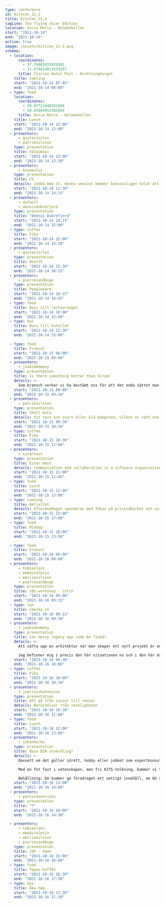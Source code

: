 ```yaml
---
type: conference
id: kitscon_21_2
title: KitsCon 21.2
tagLine: The flying skier Edition
location: Soria Moria - Holmenkollen
start: "2021-10-14"
end: "2021-10-16"
active: true
image: /assets/kitscon_21-2.png
schema:
  - location:
      coordinates:
        - 57.70801035859361
        - 11.974014811674357
      title: Clarion Hotel Post - Drottningtorget
    title: Samling
    start: "2021-10-14 07:45"
    end: "2021-10-14 08:00"
  - type: food
    location:
      coordinates:
        - 59.97721940761686
        - 10.65604651301864
      title: Soria Moria - Holmenkollen
    title: Lunch
    start: "2021-10-14 12:00"
    end: "2021-10-14 13:00"
  - presenters:
      - gustavjorlov
      - patriknilsson
    type: presentation
    title: Välkomna!
    start: "2021-10-14 13:00"
    end: "2021-10-14 13:30"
  - presenters:
      - hoimanlui
    type: presentation
    title: CV
    details: Jobba med CV, denna session kommer bokstavligen talat att öppna din ögon
    start: "2021-10-14 13:30"
    end: "2021-10-14 14:15"
  - presenters:
      - default
      - dennisdubrefjord
    type: presentation
    title: "Dennis Dubrefjord"
    start: "2021-10-14 14:15"
    end: "2021-10-14 15:00"
  - type: coffee
    title: Fika
    start: "2021-10-14 15:00"
    end: "2021-10-14 15:30"
  - presenters:
      - gustavjorlov
    type: presentation
    title: NextJS
    start: "2021-10-14 15:30"
    end: "2021-10-14 16:15"
  - presenters:
      - pierresandboge
    type: presentation
    title: Peopleware
    start: "2021-10-14 16:15"
    end: "2021-10-14 16:45"
  - type: food
    title: Buss till restaurangen
    start: "2021-10-14 18:00"
    end: "2021-10-14 22:00"
  - type: bus
    title: Buss till hotellet
    start: "2021-10-14 22:30"
    end: "2021-10-14 23:00"

  - type: food
    title: Frukost
    start: "2021-10-15 08:00"
    end: "2021-10-15 09:00"
  - presenters:
      - joakimkemeny
    type: presentation
    title: Is there something better than Scrum?
    details: >-
      Som bransch verkar vi ha bestämt oss för att det enda sättet man kan bygga mjukvara på är med agila metoder och med det menar man nästan alltid Scrum eller SAFe. Är det verkligen det bästa vi har att komma med eller finns det någonting bättre?
    start: "2021-10-15 09:00"
    end: "2021-10-15 09:30"
  - presenters:
      - patriknilsson
    type: presentation
    title: Shell kata
    details: Vit text och svart eller blå bakgrund, vilket är rätt och hur gör man egentligen. Hands on keys and eyes focused forwards!
    start: "2021-10-15 09:30"
    end: "2021-10-15 10:30"
  - type: coffee
    title: Fika
    start: "2021-10-15 10:30"
    end: "2021-10-15 11:00"
  - presenters:
      - einarhost
    type: presentation
    title: Einar Høst
    details: Communication and collaboration in a software organisation
    start: "2021-10-15 11:00"
    end: "2021-10-15 11:45"
  - type: food
    title: Lunch
    start: "2021-10-15 12:00"
    end: "2021-10-15 13:00"
  - type: running
    title: Aktivitet
    details: Eftermiddagen spenderas med fokus på pricksäkerhet och airtime.
    start: "2021-10-15 13:00"
    end: "2021-10-15 17:00"
  - type: food
    title: Middag
    start: "2021-10-15 20:00"
    end: "2021-10-15 23:59"

  - type: food
    title: Frukost
    start: "2021-10-16 08:00"
    end: "2021-10-16 09:00"
  - presenters:
      - tobiaslans
      - emmastalesjo
      - emilianilsson
      - pierresandboge
    type: presentation
    title: iOS-workshop - intro
    start: "2021-10-16 09:00"
    end: "2021-10-16 09:15"
  - type: run
    title: Checka ut
    start: "2021-10-16 09:15"
    end: "2021-10-16 09:30"
  - presenters:
      - joakimkemeny
    type: presentation
    title: Can messy legacy app code be fixed?
    details: >-
      Att sätta upp en arkitektur när man skapar ett nytt projekt är en sak men vad gör man när man kommer in i ett projekt utan arkitektur eller ännu värre – en riktigt dålig, och hur kan man hålla sin arkitektur relevant över tid allt eftersom nya tekniker och sätt att utveckla kommer fram.

      Jag befinner mig i precis den här situationen nu och i den här dragningen tänkte jag beskriva hur jag attackerar problemet, hur jag förhoppningsvis tar mig framåt och hur jag undviker att hamna i ett fem år långt NextGen-projekt.
    start: "2021-10-16 09:30"
    end: "2021-10-16 10:00"
  - type: coffee
    title: Fika
    start: "2021-10-16 10:00"
    end: "2021-10-16 10:30"
  - presenters:
      - joellajohannesson
    type: presentation
    title: Att gå från junior till senior
    details: Berättelser från verkligheten
    start: "2021-10-16 10:30"
    end: "2021-10-16 11:00"
  - type: food
    title: Lunch
    start: "2021-10-16 12:00"
    end: "2021-10-16 13:00"
  - presenters:
      - johanherbo
    type: presentation
    title: Maxa DIN utveckling!
    details: >-
      Oavsett om det gäller idrott, hobby eller jobbet som expertkonsult, så bygger det på att DU maxar DIN träning!

      Med en fot fast i vetenskapen, men fri KITS-tolkning, kommer vi ta oss igenom några av de huvudteser som driver en del av Polisens nationella operativa avdelning (NOA) och dess utbildning framåt.

      Behållning: DU kommer ge föredraget ett vettigt innehåll, om DU ser hur du kan nyttja tipsen i din vardag. Om inte, så är det lättsam timmes färd mot en trevlig afton i goda kollegors sällskap i Oslo.
    start: "2021-10-16 13:00"
    end: "2021-10-16 14:00"
  - presenters:
      - pontusdoverstav
    type: presentation
    title: "?"
    start: "2021-10-16 14:00"
    end: "2021-10-16 14:30"

  - presenters:
      - tobiaslans
      - emmastalesjo
      - emilianilsson
      - pierresandboge
    type: presentation
    title: iOS - demo
    start: "2021-10-16 15:00"
    end: "2021-10-16 16:00"
  - type: food
    title: Tapas-buffét
    start: "2021-10-16 16:30"
    end: "2021-10-16 17:30"
  - type: bus
    title: Åka hem
    start: "2021-10-16 17:30"
    end: "2021-10-16 21:30"
---
```

